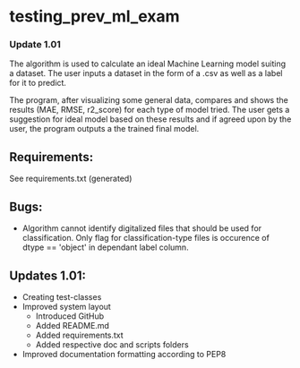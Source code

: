 # testing_prev_ml_exam
### Update 1.01

The algorithm is used to calculate an ideal Machine Learning model suiting a dataset. The user inputs a dataset in the form of a .csv as well as a label for it to predict. 

The program, after visualizing some general data,  compares and shows the results (MAE, RMSE, r2_score) for each type of model tried. The user gets a suggestion for ideal model based on these results and if agreed upon by the user, the program outputs a the trained final model.

## Requirements:
See requirements.txt (generated)

## Bugs:
-   Algorithm cannot identify digitalized files that should be used for classification. Only flag for classification-type files is occurence of dtype == 'object' in dependant label column.

## Updates 1.01:
-   Creating test-classes
-   Improved system layout
    -   Introduced GitHub
    -   Added README.md
    -   Added requirements.txt
    -   Added respective doc and scripts folders
-   Improved documentation formatting according to PEP8
